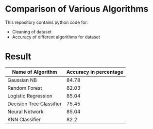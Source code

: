 # Comparison of Various Algorithms
This repository contains python code for:
- Cleaning of dataset
- Accuracy of different algorithms for dataset

# Result
| Name of Algorithm       | Accuracy in percentage |
| ------------------------|------------------------|
| Gaussian NB             | 84.78                  |
| Random Forest           | 82.03                  |
| Logistic Regression     | 85.04                  |
| Decision Tree Classifier| 75.45                  |
| Neural Network          | 85.04                  |
| KNN Classifier          | 82.2                   |


